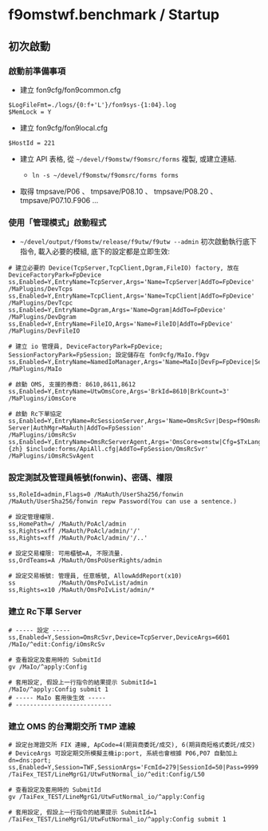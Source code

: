 ﻿f9omstwf.benchmark / Startup
============================

## 初次啟動
### 啟動前準備事項
* 建立 fon9cfg/fon9common.cfg
```
$LogFileFmt=./logs/{0:f+'L'}/fon9sys-{1:04}.log
$MemLock = Y
```

* 建立 fon9cfg/fon9local.cfg
```
$HostId = 221
```

* 建立 API 表格, 從 `~/devel/f9omstw/f9omsrc/forms` 複製, 或建立連結.
  * `ln -s ~/devel/f9omstw/f9omsrc/forms forms`

* 取得 tmpsave/P06 、 tmpsave/P08.10 、 tmpsave/P08.20 、 tmpsave/P07.10.F906 ...

### 使用「管理模式」啟動程式
* `~/devel/output/f9omstw/release/f9utw/f9utw --admin`
初次啟動執行底下指令, 載入必要的模組, 底下的設定都是立即生效:
```
# 建立必要的 Device(TcpServer,TcpClient,Dgram,FileIO) factory, 放在 DeviceFactoryPark=FpDevice
ss,Enabled=Y,EntryName=TcpServer,Args='Name=TcpServer|AddTo=FpDevice' /MaPlugins/DevTcps
ss,Enabled=Y,EntryName=TcpClient,Args='Name=TcpClient|AddTo=FpDevice' /MaPlugins/DevTcpc
ss,Enabled=Y,EntryName=Dgram,Args='Name=Dgram|AddTo=FpDevice'         /MaPlugins/DevDgram
ss,Enabled=Y,EntryName=FileIO,Args='Name=FileIO|AddTo=FpDevice'       /MaPlugins/DevFileIO

# 建立 io 管理員, DeviceFactoryPark=FpDevice; SessionFactoryPark=FpSession; 設定儲存在 fon9cfg/MaIo.f9gv
ss,Enabled=Y,EntryName=NamedIoManager,Args='Name=MaIo|DevFp=FpDevice|SesFp=FpSession|Cfg=MaIo.f9gv|SvcCfg="ThreadCount=2|Capacity=100"' /MaPlugins/MaIo

# 啟動 OMS, 支援的券商: 8610,8611,8612
ss,Enabled=Y,EntryName=UtwOmsCore,Args='BrkId=8610|BrkCount=3'  /MaPlugins/iOmsCore

# 啟動 Rc下單協定
ss,Enabled=Y,EntryName=RcSessionServer,Args='Name=OmsRcSvr|Desp=f9OmsRc Server|AuthMgr=MaAuth|AddTo=FpSession'                     /MaPlugins/iOmsRcSv
ss,Enabled=Y,EntryName=OmsRcServerAgent,Args='OmsCore=omstw|Cfg=$TxLang={zh} $include:forms/ApiAll.cfg|AddTo=FpSession/OmsRcSvr'   /MaPlugins/iOmsRcSvAgent
```

### 設定測試及管理員帳號(fonwin)、密碼、權限
```
ss,RoleId=admin,Flags=0 /MaAuth/UserSha256/fonwin
/MaAuth/UserSha256/fonwin repw Password(You can use a sentence.)

# 設定管理權限.
ss,HomePath=/ /MaAuth/PoAcl/admin
ss,Rights=xff /MaAuth/PoAcl/admin/'/'
ss,Rights=xff /MaAuth/PoAcl/admin/'/..'

# 設定交易權限: 可用櫃號=A, 不限流量.
ss,OrdTeams=A /MaAuth/OmsPoUserRights/admin

# 設定交易帳號: 管理員, 任意帳號, AllowAddReport(x10)
ss            /MaAuth/OmsPoIvList/admin
ss,Rights=x10 /MaAuth/OmsPoIvList/admin/*
```

### 建立 Rc下單 Server
```
# ----- 設定 -----
ss,Enabled=Y,Session=OmsRcSvr,Device=TcpServer,DeviceArgs=6601 /MaIo/^edit:Config/iOmsRcSv

# 查看設定及套用時的 SubmitId
gv /MaIo/^apply:Config

# 套用設定, 假設上一行指令的結果提示 SubmitId=1
/MaIo/^apply:Config submit 1
# ----- MaIo 套用後生效 -----
# ---------------------------
```

### 建立 OMS 的台灣期交所 TMP 連線
```
# 設定台灣證交所 FIX 連線, ApCode=4(期貨商委託/成交), 6(期貨商短格式委託/成交)
# DeviceArgs 可設定期交所模擬主機ip:port, 系統也會根據 P06,P07 自動加上 dn=dns:port;
ss,Enabled=Y,Session=TWF,SessionArgs='FcmId=279|SessionId=50|Pass=9999|ApCode=4|IsUseSymNum=N',Device=TcpClient,DeviceArgs='192.168.1.33:9000|Bind=49003|ReuseAddr=Y|ClosedReopen=5' /TaiFex_TEST/LineMgrG1/UtwFutNormal_io/^edit:Config/L50

# 查看設定及套用時的 SubmitId
gv /TaiFex_TEST/LineMgrG1/UtwFutNormal_io/^apply:Config

# 套用設定, 假設上一行指令的結果提示 SubmitId=1
/TaiFex_TEST/LineMgrG1/UtwFutNormal_io/^apply:Config submit 1
```
